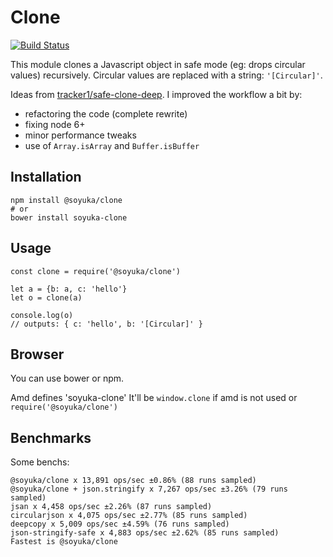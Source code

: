 # Clone

[![Build Status](https://travis-ci.org/soyuka/clone.svg?branch=master)](https://travis-ci.org/soyuka/clone)

This module clones a Javascript object in safe mode (eg: drops circular values) recursively. Circular values are replaced with a string: `'[Circular]'`.

Ideas from [tracker1/safe-clone-deep](https://github.com/tracker1/safe-clone-deep). I improved the workflow a bit by:
- refactoring the code (complete rewrite)
- fixing node 6+
- minor performance tweaks
- use of `Array.isArray` and `Buffer.isBuffer`

## Installation

```
npm install @soyuka/clone
# or
bower install soyuka-clone
```

## Usage

```
const clone = require('@soyuka/clone')

let a = {b: a, c: 'hello'}
let o = clone(a)

console.log(o)
// outputs: { c: 'hello', b: '[Circular]' }
```

## Browser

You can use bower or npm.

Amd defines 'soyuka-clone'
It'll be `window.clone` if amd is not used or `require('@soyuka/clone')`

## Benchmarks

Some benchs:

```
@soyuka/clone x 13,891 ops/sec ±0.86% (88 runs sampled)
@soyuka/clone + json.stringify x 7,267 ops/sec ±3.26% (79 runs sampled)
jsan x 4,458 ops/sec ±2.26% (87 runs sampled)
circularjson x 4,075 ops/sec ±2.77% (85 runs sampled)
deepcopy x 5,009 ops/sec ±4.59% (76 runs sampled)
json-stringify-safe x 4,883 ops/sec ±2.62% (85 runs sampled)
Fastest is @soyuka/clone
```
